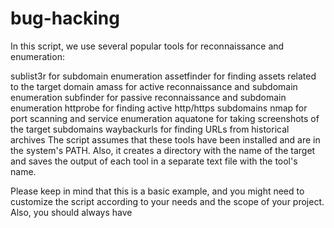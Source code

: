 # bug-hacking
In this script, we use several popular tools for reconnaissance and enumeration:

sublist3r for subdomain enumeration
assetfinder for finding assets related to the target domain
amass for active reconnaissance and subdomain enumeration
subfinder for passive reconnaissance and subdomain enumeration
httprobe for finding active http/https subdomains
nmap for port scanning and service enumeration
aquatone for taking screenshots of the target subdomains
waybackurls for finding URLs from historical archives
The script assumes that these tools have been installed and are in the system's PATH. Also, it creates a directory with the name of the target and saves the output of each tool in a separate text file with the tool's name.

Please keep in mind that this is a basic example, and you might need to customize the script according to your needs and the scope of your project. Also, you should always have
